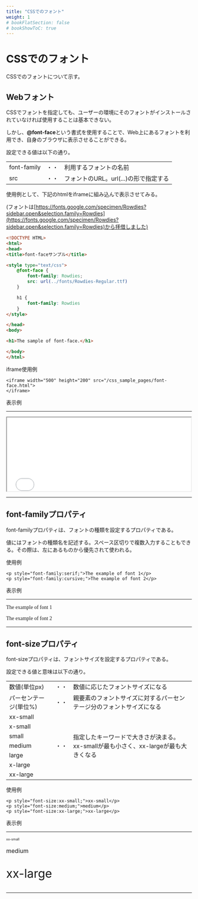 ```yaml
---
title: "CSSでのフォント"
weight: 1
# bookFlatSection: false
# bookShowToC: true
---
```


# CSSでのフォント

CSSでのフォントについて示す。

## Webフォント

CSSでフォントを指定しても、ユーザーの環境にそのフォントがインストールされていなければ使用することは基本できない。

しかし、**@font-face**という書式を使用することで、Web上にあるフォントを利用でき、自身のブラウザに表示させることができる。

設定できる値は以下の通り。

<table style="border:none;">
    <tr>
        <td style="border:none;">font-family</td>
        <td style="border:none;">・・</td>
        <td style="border:none;">利用するフォントの名前</td>
    </tr>
    <tr>
        <td style="border:none;">src</td>
        <td style="border:none;">・・</td>
        <td style="border:none;">フォントのURL。url(...)の形で指定する</td>
    </tr>
</table>


使用例として、下記のhtmlをiframeに組み込んで表示させてみる。

(フォントは[https://fonts.google.com/specimen/Rowdies?sidebar.open&selection.family=Rowdies](https://fonts.google.com/specimen/Rowdies?sidebar.open&selection.family=Rowdies)から拝借しました)


```html
<!DOCTYPE HTML>
<html>
<head>
<title>font-faceサンプル</title>

<style type="text/css">
    @font-face {
        font-family: Rowdies;
        src: url(../fonts/Rowdies-Regular.ttf)
    }

    h1 {
        font-family: Rowdies
    }
</style>

</head>
<body>

<h1>The sample of font-face.</h1>

</body>
</html>
```

iframe使用例

```
<iframe width="500" height="200" src="/css_sample_pages/font-face.html">
</iframe>
```

表示例

<hr>
<iframe width="500" height="200" src="/css_sample_pages/font-face.html">
</iframe>
<hr>



## font-familyプロパティ

font-familyプロパティは、フォントの種類を設定するプロパティである。

値にはフォントの種類名を記述する。スペース区切りで複数入力することもできる。その際は、左にあるものから優先されて使われる。


使用例

```
<p style="font-family:serif;">The example of font 1</p>
<p style="font-family:cursive;">The example of font 2</p>
```

表示例

<hr>
<p style="font-family:serif;">The example of font 1</p>
<p style="font-family:cursive;">The example of font 2</p>
<hr>


## font-sizeプロパティ

font-sizeプロパティは、フォントサイズを設定するプロパティである。

設定できる値と意味は以下の通り。

<table>
    <tr>
        <td>数値(単位px)</td>
        <td>・・</td>
        <td>数値に応じたフォントサイズになる</td>
    </tr>
    <tr>
        <td>パーセンテージ(単位%)</td>
        <td>・・</td>
        <td>親要素のフォントサイズに対するパーセンテージ分のフォントサイズになる</td>
    </tr>
    <tr>
        <td>xx-small</td>
        <td rowspan="7">・・</td>
        <td rowspan="7">指定したキーワードで大きさが決まる。xx-smallが最も小さく、xx-largeが最も大きくなる</td>
    </tr>
    <tr>
        <td>x-small</td>
    </tr>
    <tr>
        <td>small</td>
    </tr>
    <tr>
        <td>medium</td>
    </tr>
    <tr>
        <td>large</td>
    </tr>
    <tr>
        <td>x-large</td>
    </tr>
    <tr>
        <td>xx-large</td>
    </tr>
</table>

使用例

```
<p style="font-size:xx-small;">xx-small</p>
<p style="font-size:medium;">medium</p>
<p style="font-size:xx-large;">xx-large</p>
```

表示例

<hr>
<p style="font-size:xx-small;">xx-small</p>
<p style="font-size:medium;">medium</p>
<p style="font-size:xx-large;">xx-large</p>
<hr>

